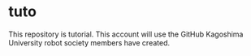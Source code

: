 # tuto
This repository is tutorial.
This account will use the GitHub Kagoshima University robot society members have created.
